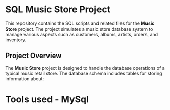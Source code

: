# SQL Music Store Project

This repository contains the SQL scripts and related files for the **Music Store** project. The project simulates a music store database system to manage various aspects such as customers, albums, artists, orders, and inventory.

## Project Overview

The **Music Store** project is designed to handle the database operations of a typical music retail store. The database schema includes tables for storing information about:

# Tools used - MySql
